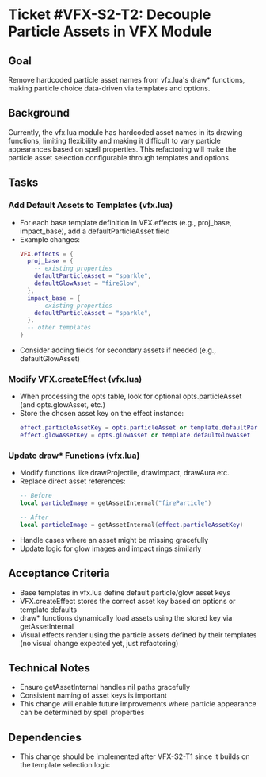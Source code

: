 # Ticket #VFX-S2-T2: Decouple Particle Assets in VFX Module

## Goal
Remove hardcoded particle asset names from vfx.lua's draw* functions, making particle choice data-driven via templates and options.

## Background
Currently, the vfx.lua module has hardcoded asset names in its drawing functions, limiting flexibility and making it difficult to vary particle appearances based on spell properties. This refactoring will make the particle asset selection configurable through templates and options.

## Tasks

### Add Default Assets to Templates (vfx.lua)
- For each base template definition in VFX.effects (e.g., proj_base, impact_base), add a defaultParticleAsset field
- Example changes:
  ```lua
  VFX.effects = {
    proj_base = {
      -- existing properties
      defaultParticleAsset = "sparkle",
      defaultGlowAsset = "fireGlow",
    },
    impact_base = {
      -- existing properties
      defaultParticleAsset = "sparkle",
    },
    -- other templates
  }
  ```
- Consider adding fields for secondary assets if needed (e.g., defaultGlowAsset)

### Modify VFX.createEffect (vfx.lua)
- When processing the opts table, look for optional opts.particleAsset (and opts.glowAsset, etc.)
- Store the chosen asset key on the effect instance:
  ```lua
  effect.particleAssetKey = opts.particleAsset or template.defaultParticleAsset
  effect.glowAssetKey = opts.glowAsset or template.defaultGlowAsset
  ```

### Update draw* Functions (vfx.lua)
- Modify functions like drawProjectile, drawImpact, drawAura etc.
- Replace direct asset references:
  ```lua
  -- Before
  local particleImage = getAssetInternal("fireParticle")
  
  -- After
  local particleImage = getAssetInternal(effect.particleAssetKey)
  ```
- Handle cases where an asset might be missing gracefully
- Update logic for glow images and impact rings similarly

## Acceptance Criteria
- Base templates in vfx.lua define default particle/glow asset keys
- VFX.createEffect stores the correct asset key based on options or template defaults
- draw* functions dynamically load assets using the stored key via getAssetInternal
- Visual effects render using the particle assets defined by their templates (no visual change expected yet, just refactoring)

## Technical Notes
- Ensure getAssetInternal handles nil paths gracefully
- Consistent naming of asset keys is important
- This change will enable future improvements where particle appearance can be determined by spell properties

## Dependencies
- This change should be implemented after VFX-S2-T1 since it builds on the template selection logic